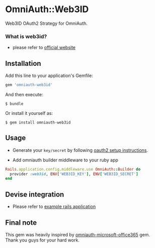 # OmniAuth::Web3ID

Web3ID OAuth2 Strategy for OmniAuth.

### What is web3id?

- please refer to [official website](https://www.dock.io/web3id)

## Installation

Add this line to your application's Gemfile:

```ruby
gem 'omniauth-web3id'
```

And then execute:

    $ bundle

Or install it yourself as:

    $ gem install omniauth-web3id

## Usage

- Generate your `key/secret` by following [oauth2 setup instructions](https://github.com/docknetwork/auth-server/blob/master/docs/oauth2_setup.md).

- Add omniauth builder middleware to your ruby app

```ruby
Rails.application.config.middleware.use OmniAuth::Builder do
  provider :web3id, ENV['WEB3ID_KEY'], ENV['WEB3ID_SECRET']
end
```

## Devise integration

- Please refer to [example rails application](https://github.com/robinbortlik/web3id-rails)

## Final note

This gem was heavily inspired by [omniauth-microsoft-office365](https://github.com/murbanski/omniauth-microsoft-office365) gem. Thank you guys for your hard work.
